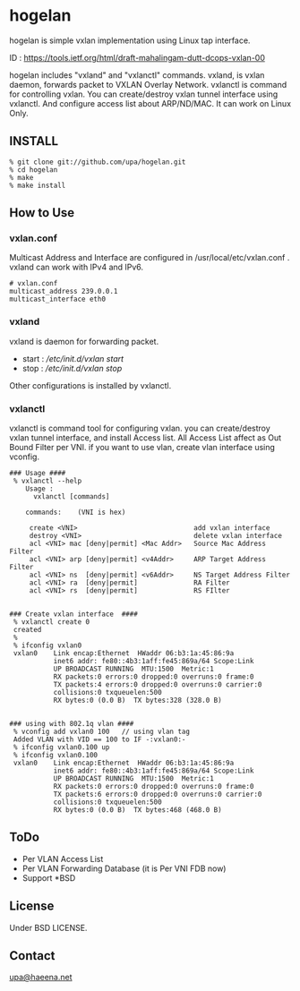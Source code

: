 hogelan
=======

hogelan is simple vxlan implementation using Linux tap interface.

ID : https://tools.ietf.org/html/draft-mahalingam-dutt-dcops-vxlan-00

hogelan includes "vxland" and "vxlanctl" commands.
vxland, is vxlan daemon, forwards packet to VXLAN 
Overlay Network. vxlanctl is command for controlling vxlan. 
You can create/destroy vxlan tunnel interface using 
vxlanctl. And configure access list about ARP/ND/MAC.
It can work on Linux Only. 

INSTALL
-------

	% git clone git://github.com/upa/hogelan.git
	% cd hogelan
	% make
	% make install


How to Use
----------

### vxlan.conf ###

Multicast Address and Interface are configured in 
/usr/local/etc/vxlan.conf . vxland can work with 
IPv4 and IPv6.

	# vxlan.conf
	multicast_address 239.0.0.1
	multicast_interface eth0

### vxland ###

vxland is daemon for forwarding packet.

+ start : _/etc/init.d/vxlan start_
+ stop : _/etc/init.d/vxlan stop_

Other configurations is installed by vxlanctl.


### vxlanctl ###

vxlanctl is command tool for configuring vxlan. you can 
create/destroy vxlan tunnel interface, and install Access 
list. All Access List affect as Out Bound Filter per VNI. 
if you want to use vlan, create vlan interface using vconfig.

	### Usage ####
	 % vxlanctl --help
	    Usage :
	 	  vxlanctl [commands]
	   
	    commands:    (VNI is hex)
	  
	     create <VNI>                             add vxlan interface
	     destroy <VNI>                            delete vxlan interface
	     acl <VNI> mac [deny|permit] <Mac Addr>   Source Mac Address Filter
	     acl <VNI> arp [deny|permit] <v4Addr>     ARP Target Address Filter
	     acl <VNI> ns  [deny|permit] <v6Addr>     NS Target Address Filter
	     acl <VNI> ra  [deny|permit]              RA Filter
	     acl <VNI> rs  [deny|permit]              RS FIlter
	  
	  	 
	### Create vxlan interface  ####
	 % vxlanctl create 0
	 created
	 %
	 % ifconfig vxlan0
	 vxlan0    Link encap:Ethernet  HWaddr 06:b3:1a:45:86:9a  
	           inet6 addr: fe80::4b3:1aff:fe45:869a/64 Scope:Link
	           UP BROADCAST RUNNING  MTU:1500  Metric:1
	           RX packets:0 errors:0 dropped:0 overruns:0 frame:0
	           TX packets:4 errors:0 dropped:0 overruns:0 carrier:0
	           collisions:0 txqueuelen:500 
	           RX bytes:0 (0.0 B)  TX bytes:328 (328.0 B)
	 
	 
	### using with 802.1q vlan ####
	 % vconfig add vxlan0 100	// using vlan tag
	 Added VLAN with VID == 100 to IF -:vxlan0:-
	 % ifconfig vxlan0.100 up
	 % ifconfig vxlan0.100
	 vxlan0    Link encap:Ethernet  HWaddr 06:b3:1a:45:86:9a  
	           inet6 addr: fe80::4b3:1aff:fe45:869a/64 Scope:Link
	           UP BROADCAST RUNNING  MTU:1500  Metric:1
	           RX packets:0 errors:0 dropped:0 overruns:0 frame:0
	           TX packets:6 errors:0 dropped:0 overruns:0 carrier:0
	           collisions:0 txqueuelen:500 
	           RX bytes:0 (0.0 B)  TX bytes:468 (468.0 B)


ToDo
----
+ Per VLAN Access List
+ Per VLAN Forwarding Database (it is Per VNI FDB now)
+ Support *BSD 


License
-------
Under BSD LICENSE.


Contact
-------
upa@haeena.net


